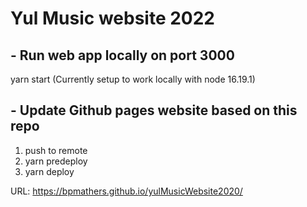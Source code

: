 # Yul Music website 2022

## - Run web app locally on port 3000

yarn start (Currently setup to work locally with node 16.19.1)

## - Update Github pages website based on this repo

1. push to remote
2. yarn predeploy
3. yarn deploy

URL: <https://bpmathers.github.io/yulMusicWebsite2020/>

